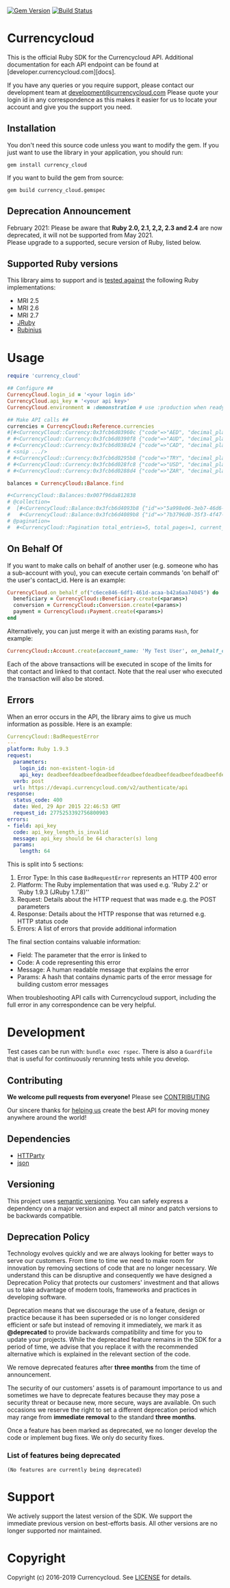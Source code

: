 [![Gem Version](https://badge.fury.io/rb/currency_cloud.svg)](http://badge.fury.io/rb/currency_cloud) [![Build Status](https://travis-ci.org/CurrencyCloud/currencycloud-ruby.png?branch=master)](https://travis-ci.org/CurrencyCloud/currencycloud-ruby)

# Currencycloud

This is the official Ruby SDK for the Currencycloud API. Additional documentation for each API endpoint can be found at [developer.currencycloud.com][docs].

If you have any queries or you require support, please contact our development team at development@currencycloud.com Please quote your login id in any correspondence as this makes it easier for us to locate your account and give you the support you need.

## Installation

You don't need this source code unless you want to modify the gem. If
you just want to use the library in your application, you should run:

  `gem install currency_cloud`

If you want to build the gem from source:

  `gem build currency_cloud.gemspec`
  
## Deprecation Announcement

February 2021: Please be aware that __Ruby 2.0, 2.1, 2,2, 2.3 and 2.4__ are now deprecated, it will not be supported from May 2021.  
Please upgrade to a supported, secure version of Ruby, listed below.  


## Supported Ruby versions

This library aims to support and is [tested against][travis] the following Ruby
implementations:

* MRI 2.5
* MRI 2.6
* MRI 2.7
* [JRuby][jruby]
* [Rubinius][rubinius]

# Usage

```ruby
require 'currency_cloud'

## Configure ##
CurrencyCloud.login_id = '<your login id>'
CurrencyCloud.api_key = '<your api key>'
CurrencyCloud.environment = :demonstration # use :production when ready

## Make API calls ##
currencies = CurrencyCloud::Reference.currencies
#[#<CurrencyCloud::Currency:0x3fcb6d03960c {"code"=>"AED", "decimal_places"=>2, "name"=>"United Arab Emirates Dirham"}>,
# #<CurrencyCloud::Currency:0x3fcb6d0390f8 {"code"=>"AUD", "decimal_places"=>2, "name"=>"Australian Dollar"}>,
# #<CurrencyCloud::Currency:0x3fcb6d038d24 {"code"=>"CAD", "decimal_places"=>2, "name"=>"Canadian Dollar"}>,
# <snip .../>
# #<CurrencyCloud::Currency:0x3fcb6d0295b8 {"code"=>"TRY", "decimal_places"=>2, "name"=>"Turkish Lira"}>,
# #<CurrencyCloud::Currency:0x3fcb6d028fc8 {"code"=>"USD", "decimal_places"=>2, "name"=>"United States Dollar"}>,
# #<CurrencyCloud::Currency:0x3fcb6d0288d4 {"code"=>"ZAR", "decimal_places"=>2, "name"=>"South African Rand"}>]

balances = CurrencyCloud::Balance.find

#<CurrencyCloud::Balances:0x007f96da812838
# @collection=
#  [#<CurrencyCloud::Balance:0x3fcb6d4093b8 {"id"=>"5a998e06-3eb7-46d6-ba58-f749864159ce", "account_id"=>"e7483671-5dc6-0132-e126-002219414986", "currency"=>"GBP", "amount"=>"20034.78", "created_at"=>"2014-12-04T09:50:35+00:00", "updated_at"=>"2015-03-23T14:33:37+00:00"}>,
#   #<CurrencyCloud::Balance:0x3fcb6d4089b8 {"id"=>"7b3796d0-35f3-4f47-8554-8020750a8f9d", "account_id"=>"e7483671-5dc6-0132-e126-002219414986", "currency"=>"EUR", "amount"=>"3012.16", "created_at"=>"2014-12-04T09:50:41+00:00", "updated_at"=>"2015-04-13T08:22:50+00:00"}>,
# @pagination=
#  #<CurrencyCloud::Pagination total_entries=5, total_pages=1, current_page=1, per_page=25, previous_page=-1, next_page=-1, order="created_at", order_asc_desc="asc">>
```

## On Behalf Of
If you want to make calls on behalf of another user (e.g. someone who has a sub-account with you), you
can execute certain commands 'on behalf of' the user's contact_id. Here is an example:

```ruby
CurrencyCloud.on_behalf_of("c6ece846-6df1-461d-acaa-b42a6aa74045") do
  beneficiary = CurrencyCloud::Beneficiary.create(<params>)
  conversion = CurrencyCloud::Conversion.create(<params>)
  payment = CurrencyCloud::Payment.create(<params>)
end
```

Alternatively, you can just merge it with an existing params `Hash`, for example:

```ruby
CurrencyCloud::Account.create(account_name: 'My Test User', on_behalf_of: "c6ece846-6df1-461d-acaa-b42a6aa74045")
```

Each of the above transactions will be executed in scope of the limits for that contact and linked to that contact. Note
that the real user who executed the transaction will also be stored.


## Errors
When an error occurs in the API, the library aims to give us much information
as possible. Here is an example:

```yaml
CurrencyCloud::BadRequestError
---
platform: Ruby 1.9.3
request:
  parameters:
    login_id: non-existent-login-id
    api_key: deadbeefdeadbeefdeadbeefdeadbeefdeadbeefdeadbeefdeadbeefdeadbeef
  verb: post
  url: https://devapi.currencycloud.com/v2/authenticate/api
response:
  status_code: 400
  date: Wed, 29 Apr 2015 22:46:53 GMT
  request_id: 2775253392756800903
errors:
- field: api_key
  code: api_key_length_is_invalid
  message: api_key should be 64 character(s) long
  params:
    length: 64
```

This is split into 5 sections:

1. Error Type: In this case `BadRequestError` represents an HTTP 400 error
2. Platform: The Ruby implementation that was used e.g. 'Ruby 2.2' or 'Ruby 1.9.3 (JRuby 1.7.8)''
3. Request: Details about the HTTP request that was made e.g. the POST parameters
4. Response: Details about the HTTP response that was returned e.g. HTTP status code
5. Errors: A list of errors that provide additional information

The final section contains valuable information:

- Field: The parameter that the error is linked to
- Code: A code representing this error
- Message: A human readable message that explains the error
- Params: A hash that contains dynamic parts of the error message for building custom error messages

When troubleshooting API calls with Currencycloud support, including the full
error in any correspondence can be very helpful.

# Development

Test cases can be run with: `bundle exec rspec`. There is also a `Guardfile` that
is useful for continuously rerunning tests while you develop.

## Contributing
**We welcome pull requests from everyone!** Please see [CONTRIBUTING][contr]

Our sincere thanks for [helping us][hof] create the best API for moving money anywhere around the world!

## Dependencies

* [HTTParty][httparty]
* [json][json]

## Versioning

This project uses [semantic versioning][semver]. You can safely
express a dependency on a major version and expect all minor and patch versions
to be backwards compatible.

## Deprecation Policy
Technology evolves quickly and we are always looking for better ways to serve our customers. From time to time we need to make room for innovation by removing sections of code that are no longer necessary. We understand this can be disruptive and consequently we have designed a Deprecation Policy that protects our customers' investment and that allows us to take advantage of modern tools, frameworks and practices in developing software.

Deprecation means that we discourage the use of a feature, design or practice because it has been superseded or is no longer considered efficient or safe but instead of removing it immediately, we mark it as **@deprecated** to provide backwards compatibility and time for you to update your projects. While the deprecated feature remains in the SDK for a period of time, we advise that you replace it with the recommended alternative which is explained in the relevant section of the code.

We remove deprecated features after **three months** from the time of announcement.

The security of our customers' assets is of paramount importance to us and sometimes we have to deprecate features because they may pose a security threat or because new, more secure, ways are available. On such occasions we reserve the right to set a different deprecation period which may range from **immediate removal** to the standard **three months**.

Once a feature has been marked as deprecated, we no longer develop the code or implement bug fixes. We only do security fixes.

### List of features being deprecated
```
(No features are currently being deprecated)
```

# Support
We actively support the latest version of the SDK. We support the immediate previous version on best-efforts basis. All other versions are no longer supported nor maintained.

# Copyright

Copyright (c) 2016-2019 Currencycloud. See [LICENSE][license] for details.

[developer]: https://developer.currencycloud.com/documentation/getting-started/introduction/
[travis]:    https://travis-ci.org/CurrencyCloud/currencycloud-ruby
[jruby]:     http://jruby.org/
[rubinius]:  http://rubini.us/
[httparty]:  https://github.com/jnunemaker/httparty
[json]:      https://github.com/intridea/multi_json
[semver]:    http://semver.org/
[license]:   LICENSE.md
[contr]:     CONTRIBUTING.md
[hof]:       HALL_OF_FAME.md
